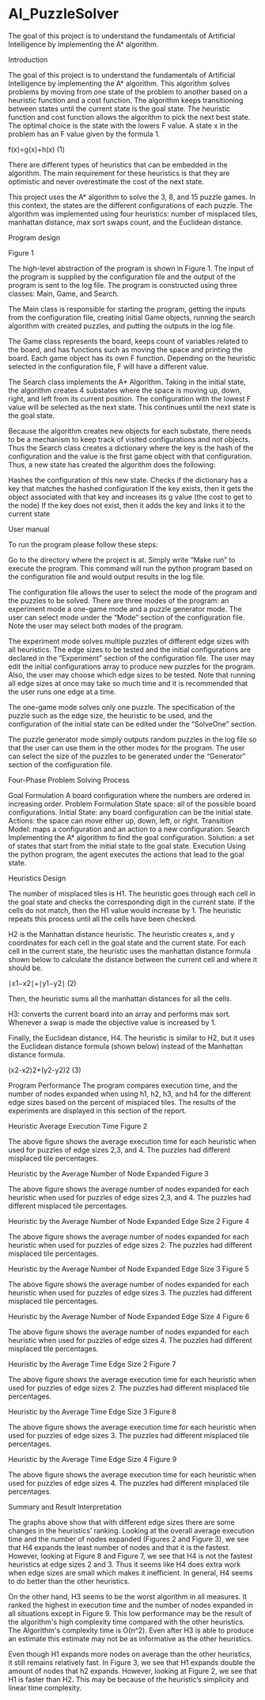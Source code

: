 # AI_PuzzleSolver
The goal of this project is to understand the fundamentals of Artificial Intelligence by implementing the A* algorithm. 

Introduction

The goal of this project is to understand the fundamentals of Artificial Intelligence by implementing the A* algorithm. This algorithm solves problems by moving from one state of the problem to another based on a heuristic function and a cost function. The algorithm keeps transitioning between states until the current state is the goal state. The heuristic function and cost function allows the algorithm to pick the next best state. The optimal choice is the state with the lowers F value. A state x in the problem has an F value given by the formula 1.

f(x)=g(x)+h(x) 
(1)

There are different types of heuristics that can be embedded in the algorithm. The main requirement for these heuristics is that they are optimistic and never overestimate the cost of the next state.

This project uses the A* algorithm to solve the 3, 8, and 15 puzzle games. In this context, the states are the different configurations of each puzzle. The algorithm was implemented using four heuristics: number of misplaced tiles, manhattan distance, max sort swaps count, and the Euclidean distance.

Program design

Figure 1

The high-level abstraction of the program is shown in Figure 1. The input of the program is supplied by the configuration file and the output of the program is sent to the log file. The program is constructed using three classes: Main, Game, and Search. 


The Main class is responsible for starting the program, getting the inputs from the configuration file, creating initial Game objects, running the search algorithm with created puzzles, and putting the outputs in the log file. 

The Game class represents the board, keeps count of variables related to the board, and has functions such as moving the space and printing the board. Each game object has its own F function. Depending on the heuristic selected in the configuration file, F will have a different value. 

The Search class implements the A* Algorithm. Taking in the initial state, the algorithm creates 4 substates where the space is moving up, down, right, and left from its current position. The configuration with the lowest F value will be selected as the next state. This continues until the next state is the goal state. 

Because the algorithm creates new objects for each substate, there needs to be a mechanism to keep track of visited configurations and not objects. Thus the Search class creates a dictionary where the key is the hash of the configuration and the value is the first game object with that configuration. Thus, a new state has created the algorithm does the following:

Hashes the configuration of this new state.
Checks if the dictionary has a key that matches the hashed configuration 
If the key exists, then it gets the object associated with that key and increases its g value (the cost to get to the node)
If the key does not exist, then it adds the key and links it to the current state 

User manual

To run the program please follow these steps:

Go to the directory where the project is at. 
Simply write “Make run” to execute the program. This command will run the python program based on the configuration file and would output results in the log file.

The configuration file allows the user to select the mode of the program and the puzzles to be solved. There are three modes of the program: an experiment mode a one-game mode and a puzzle generator mode.  The user can select mode under the “Mode” section of the configuration file. Note the user may select both modes of the program. 

The experiment mode solves multiple puzzles of different edge sizes with all heuristics. The edge sizes to be tested and the initial configurations are declared in the “Experiment” section of the configuration file. The user may edit the initial configurations array to produce new puzzles for the program. Also, the user may choose which edge sizes to be tested. Note that running all edge sizes at once may take so much time and it is recommended that the user runs one edge at a time.

The one-game mode solves only one puzzle. The specification of the puzzle such as the edge size, the heuristic to be used, and the configuration of the initial state can be edited under the “SolveOne” section.

The puzzle generator mode simply outputs random puzzles in the log file so that the user can use them in the other modes for the program. The user can select the size of the puzzles to be generated under the “Generator” section of the configuration file. 

Four-Phase Problem Solving Process

Goal Formulation
A board configuration where the numbers are ordered in increasing order.
Problem Formulation
State space: all of the possible board configurations.
Initial State: any board configuration can be the initial state.
Actions: the space can move either up, down, left, or right.
Transition Model: maps a configuration and an action to a new configuration.
Search
Implementing the A* algorithm to find the goal configuration.
Solution: a set of states that start from the initial state to the goal state.
Execution
Using the python program, the agent executes the actions that lead to the goal state.

Heuristics Design

The number of misplaced tiles is H1. The heuristic goes through each cell in the goal state and checks the corresponding digit in the current state. If the cells do not match, then the H1 value would increase by 1. The heuristic repeats this process until all the cells have been checked.

H2 is the Manhattan distance heuristic. The heuristic creates x, and y coordinates for each cell in the goal state and the current state. For each cell in the current state, the heuristic uses the manhattan distance formula shown below to calculate the distance between the current cell and where it should be.

∣x1−x2∣+∣y1−y2∣
(2)

Then, the heuristic sums all the manhattan distances for all the cells.

H3: converts the current board into an array and performs max sort. Whenever a swap is made the objective value is increased by 1.

Finally, the Euclidean distance, H4. The heuristic is similar to H2, but it uses the Euclidean distance formula (shown below) instead of the Manhattan distance formula. 

(x2-x2)2+(y2-y2)2
(3)

Program Performance
The program compares execution time, and the number of nodes expanded when using h1, h2, h3, and h4 for the different edge sizes based on the percent of misplaced tiles. The results of the experiments are displayed in this section of the report.


Heuristic Average Execution Time
Figure 2

The above figure shows the average execution time for each heuristic when used for puzzles of edge sizes 2,3, and 4. The puzzles had different misplaced tile percentages.



Heuristic by the Average Number of Node Expanded 
Figure 3

The above figure shows the average number of nodes expanded for each heuristic when used for puzzles of edge sizes 2,3, and 4. The puzzles had different misplaced tile percentages.

Heuristic by the Average Number of Node Expanded Edge Size 2
Figure 4

The above figure shows the average number of nodes expanded for each heuristic when used for puzzles of edge sizes 2. The puzzles had different misplaced tile percentages.

Heuristic by the Average Number of Node Expanded Edge Size 3
Figure 5

The above figure shows the average number of nodes expanded for each heuristic when used for puzzles of edge sizes 3. The puzzles had different misplaced tile percentages.

Heuristic by the Average Number of Node Expanded Edge Size 4
Figure 6

The above figure shows the average number of nodes expanded for each heuristic when used for puzzles of edge sizes 4. The puzzles had different misplaced tile percentages.

Heuristic by the Average Time Edge Size 2
Figure 7

The above figure shows the average execution time for each heuristic when used for puzzles of edge sizes 2. The puzzles had different misplaced tile percentages.

Heuristic by the Average Time Edge Size 3
Figure 8

The above figure shows the average execution time for each heuristic when used for puzzles of edge sizes 3. The puzzles had different misplaced tile percentages.

Heuristic by the Average Time Edge Size 4
Figure 9

The above figure shows the average execution time for each heuristic when used for puzzles of edge sizes 4. The puzzles had different misplaced tile percentages.

Summary and Result Interpretation

The graphs above show that with different edge sizes there are some changes in the heuristics’ ranking. Looking at the overall average execution time and the number of nodes expanded (Figures 2 and Figure 3), we see that H4 expands the least number of nodes and that it is the fastest. However, looking at Figure 8 and Figure 7, we see that H4 is not the fastest heuristics at edge sizes 2 and 3. Thus it seems like H4 does extra work when edge sizes are small which makes it inefficient. In general, H4 seems to do better than the other heuristics. 

On the other hand, H3 seems to be the worst algorithm in all measures. It ranked the highest in execution time and the number of nodes expanded in all situations except in Figure 9. This low performance may be the result of the algorithm's high complexity time compared with the other heuristics. The Algorithm's complexity time is O(n^2). Even after H3 is able to produce an estimate this estimate may not be as informative as the other heuristics.

Even though H1 expands more nodes on average than the other heuristics, it still remains relatively fast. In Figure 3, we see that H1 expands double the amount of nodes that h2 expands. However, looking at Figure 2, we see that H1 is faster than H2. This may be because of the heuristic’s simplicity and linear time complexity. 

